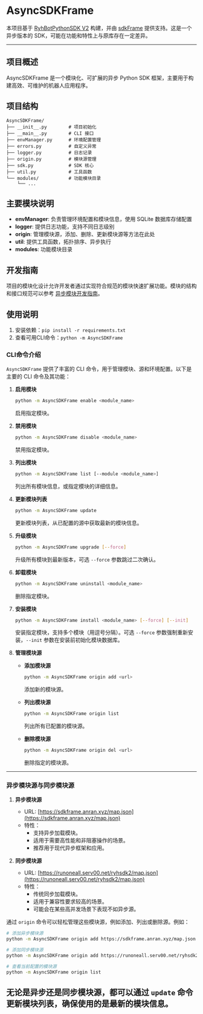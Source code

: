 # AsyncSDKFrame

本项目基于 [RyhBotPythonSDK V2](https://github.com/runoneall/RyhBotPythonSDK2) 构建，并由 [sdkFrame](https://github.com/runoneall/sdkFrame) 提供支持。这是一个异步版本的 SDK，可能在功能和特性上与原库存在一定差异。

---

## 项目概述

AsyncSDKFrame 是一个模块化、可扩展的异步 Python SDK 框架，主要用于构建高效、可维护的机器人应用程序。

## 项目结构

```
AsyncSDKFrame/
├── __init__.py        # 项目初始化
├── __main__.py        # CLI 接口
├── envManager.py      # 环境配置管理
├── errors.py          # 自定义异常
├── logger.py          # 日志记录
├── origin.py          # 模块源管理
├── sdk.py             # SDK 核心
├── util.py            # 工具函数
└── modules/           # 功能模块目录
    └── ...
```

## 主要模块说明

- **envManager**: 负责管理环境配置和模块信息，使用 SQLite 数据库存储配置
- **logger**: 提供日志功能，支持不同日志级别
- **origin**: 管理模块源，添加、删除、更新模块源等方法在此处
- **util**: 提供工具函数，拓扑排序、异步执行
- **modules**: 功能模块目录

## 开发指南

项目的模块化设计允许开发者通过实现符合规范的模块快速扩展功能。模块的结构和接口规范可以参考 [异步模块开发指南](https://github.com/wsu2059q/AsyncRyhBotPythonSDK2/blob/main/%E5%BC%82%E6%AD%A5%E6%A8%A1%E5%9D%97%E5%BC%80%E5%8F%91%E6%8C%87%E5%8D%97.md)。

## 使用说明

1. 安装依赖：`pip install -r requirements.txt`
2. 查看可用CLI命令：`python -m AsyncSDKFrame`

### CLI命令介绍

`AsyncSDKFrame` 提供了丰富的 CLI 命令，用于管理模块、源和环境配置。以下是主要的 CLI 命令及其功能：

1. **启用模块**
   ```bash
   python -m AsyncSDKFrame enable <module_name>
   ```
   启用指定模块。

2. **禁用模块**
   ```bash
   python -m AsyncSDKFrame disable <module_name>
   ```
   禁用指定模块。

3. **列出模块**
   ```bash
   python -m AsyncSDKFrame list [--module <module_name>]
   ```
   列出所有模块信息，或指定模块的详细信息。

4. **更新模块列表**
   ```bash
   python -m AsyncSDKFrame update
   ```
   更新模块列表，从已配置的源中获取最新的模块信息。

5. **升级模块**
   ```bash
   python -m AsyncSDKFrame upgrade [--force]
   ```
   升级所有模块到最新版本，可选 `--force` 参数跳过二次确认。

6. **卸载模块**
   ```bash
   python -m AsyncSDKFrame uninstall <module_name>
   ```
   删除指定模块。

7. **安装模块**
   ```bash
   python -m AsyncSDKFrame install <module_name> [--force] [--init]
   ```
   安装指定模块，支持多个模块（用逗号分隔）。可选 `--force` 参数强制重新安装，`--init` 参数在安装前初始化模块数据库。

8. **管理模块源**
   - **添加模块源**
     ```bash
     python -m AsyncSDKFrame origin add <url>
     ```
     添加新的模块源。
     
   - **列出模块源**
     ```bash
     python -m AsyncSDKFrame origin list
     ```
     列出所有已配置的模块源。
     
   - **删除模块源**
     ```bash
     python -m AsyncSDKFrame origin del <url>
     ```
     删除指定的模块源。

---

### 异步模块源与同步模块源

1. **异步模块源**
   - URL: [https://sdkframe.anran.xyz/map.json](https://sdkframe.anran.xyz/map.json)
   - 特性：
     - 支持异步加载模块。
     - 适用于需要高性能和非阻塞操作的场景。
     - 推荐用于现代异步框架和应用。

2. **同步模块源**
   - URL: [https://runoneall.serv00.net/ryhsdk2/map.json](https://runoneall.serv00.net/ryhsdk2/map.json)
   - 特性：
     - 传统同步加载模块。
     - 适用于兼容性要求较高的场景。
     - 可能会在某些高并发场景下表现不如异步源。

通过 `origin` 命令可以轻松管理这些模块源，例如添加、列出或删除源。例如：
```bash
# 添加异步模块源
python -m AsyncSDKFrame origin add https://sdkframe.anran.xyz/map.json

# 添加同步模块源
python -m AsyncSDKFrame origin add https://runoneall.serv00.net/ryhsdk2/map.json

# 查看当前配置的模块源
python -m AsyncSDKFrame origin list
```

无论是异步还是同步模块源，都可以通过 `update` 命令更新模块列表，确保使用的是最新的模块信息。
---

